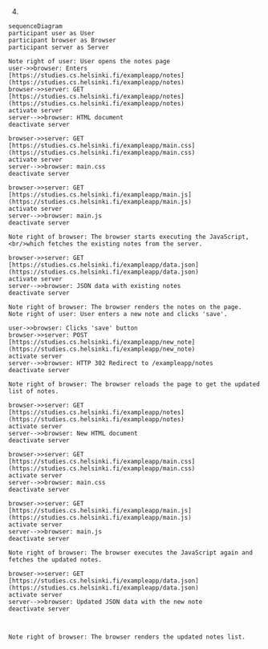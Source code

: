 4.

    sequenceDiagram
    participant user as User
    participant browser as Browser
    participant server as Server

    Note right of user: User opens the notes page
    user->>browser: Enters [https://studies.cs.helsinki.fi/exampleapp/notes](https://studies.cs.helsinki.fi/exampleapp/notes)
    browser->>server: GET [https://studies.cs.helsinki.fi/exampleapp/notes](https://studies.cs.helsinki.fi/exampleapp/notes)
    activate server
    server-->>browser: HTML document
    deactivate server

    browser->>server: GET [https://studies.cs.helsinki.fi/exampleapp/main.css](https://studies.cs.helsinki.fi/exampleapp/main.css)
    activate server
    server-->>browser: main.css
    deactivate server

    browser->>server: GET [https://studies.cs.helsinki.fi/exampleapp/main.js](https://studies.cs.helsinki.fi/exampleapp/main.js)
    activate server
    server-->>browser: main.js
    deactivate server

    Note right of browser: The browser starts executing the JavaScript,<br/>which fetches the existing notes from the server.

    browser->>server: GET [https://studies.cs.helsinki.fi/exampleapp/data.json](https://studies.cs.helsinki.fi/exampleapp/data.json)
    activate server
    server-->>browser: JSON data with existing notes
    deactivate server

    Note right of browser: The browser renders the notes on the page.
    Note right of user: User enters a new note and clicks 'save'.

    user->>browser: Clicks 'save' button
    browser->>server: POST [https://studies.cs.helsinki.fi/exampleapp/new_note](https://studies.cs.helsinki.fi/exampleapp/new_note)
    activate server
    server-->>browser: HTTP 302 Redirect to /exampleapp/notes
    deactivate server

    Note right of browser: The browser reloads the page to get the updated list of notes.

    browser->>server: GET [https://studies.cs.helsinki.fi/exampleapp/notes](https://studies.cs.helsinki.fi/exampleapp/notes)
    activate server
    server-->>browser: New HTML document
    deactivate server

    browser->>server: GET [https://studies.cs.helsinki.fi/exampleapp/main.css](https://studies.cs.helsinki.fi/exampleapp/main.css)
    activate server
    server-->>browser: main.css
    deactivate server

    browser->>server: GET [https://studies.cs.helsinki.fi/exampleapp/main.js](https://studies.cs.helsinki.fi/exampleapp/main.js)
    activate server
    server-->>browser: main.js
    deactivate server

    Note right of browser: The browser executes the JavaScript again and fetches the updated notes.

    browser->>server: GET [https://studies.cs.helsinki.fi/exampleapp/data.json](https://studies.cs.helsinki.fi/exampleapp/data.json)
    activate server
    server-->>browser: Updated JSON data with the new note
    deactivate server

    

    Note right of browser: The browser renders the updated notes list.





